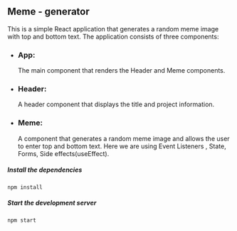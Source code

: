 ## Meme - generator

This is a simple React application that generates a random meme image with top and bottom text. The application consists of three components:

* ### App:
     The main component that renders the Header and Meme components.
* ### Header: 
     A header component that displays the title and project information.
* ### Meme:
     A component that generates a random meme image and allows the user to enter top and bottom text.
     Here we are using Event Listeners , State, Forms, Side effects(useEffect).

##### Install the dependencies 
```
npm install

```

##### Start the development server
```
npm start

```
